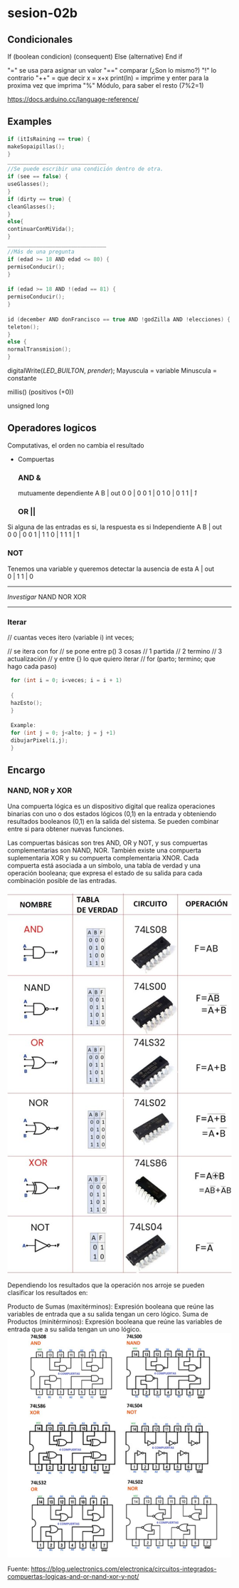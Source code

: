 # sesion-02b

## Condicionales

If (boolean condicion)
(consequent)
Else (alternative)
End if

"=" se usa para asignar un valor
"==" comparar (¿Son lo mismo?)
"!" lo contrario
"++" = que decir x = x+x
print(ln) = imprime y enter para la proxima vez que imprima
"%" Módulo, para saber el resto (7%2=1)

<https://docs.arduino.cc/language-reference/>

## Examples

```cpp
if (itIsRaining == true) {
makeSopaipillas();
}
_______________________________
//Se puede escribir una condición dentro de otra.
if (see == false) {
useGlasses();
}
if (dirty == true) {
cleanGlasses();
}
else{
continuarConMiVida();
}
_______________________________
//Más de una pregunta
if (edad >= 18 AND edad <= 80) {
permisoConducir();
}

if (edad >= 18 AND !(edad == 81) {
permisoConducir();
}

id (december AND donFrancisco == true AND !godZilla AND !elecciones) {
teleton();
}
else {
normalTransmision();
}
```

digitalWrite(*LED_BUILTON*, *prender*);
Mayuscula = variable
Minuscula = constante

millis() (positivos (+0))

unsigned long

## Operadores logicos

Computativas, el orden no cambia el resultado

* Compuertas

  ### AND &

  mutuamente dependiente
  A B | out
  0 0 | 0
  0 1 | 0
  1 0 | 0
  1 1 | *1*

  ### OR ||

Si alguna de las entradas es si, la respuesta es si
Independiente
  A B | out  
  0 0 | 0
  0 1 | 1
  1 0 | 1
  1 1 | 1

### NOT

  Tenemos una variable y queremos detectar la ausencia de esta
  A | out  
  0 | 1
  1 | 0
  _______________________________
 *Investigar*
  NAND
  NOR
  XOR
  _______________________________

### Iterar

 // cuantas veces itero (variable i)
 int veces;

 // se itera con for
 // se pone entre p() 3 cosas
 // 1 partida
 // 2 termino
 // 3 actualización
 // y entre {} lo que quiero iterar
 // for (parto; termino; que hago cada paso)

```cpp
 for (int i = 0; i<veces; i = i + 1)

 {
 hazEsto();
 }

 Example:
 for (int j = 0; j<alto; j = j +1)
 dibujarPixel(i,j);
 }
```

## Encargo

### NAND, NOR y XOR

Una compuerta lógica es un dispositivo digital que realiza operaciones binarias con uno o dos estados lógicos (0,1) en la entrada y obteniendo resultados booleanos (0,1) en la salida del sistema. Se pueden combinar entre si para obtener nuevas funciones.

Las compuertas básicas son tres AND, OR y NOT, y sus compuertas complementarias son NAND, NOR. También existe una compuerta suplementaria XOR y su compuerta complementaria XNOR.
Cada compuerta está asociada a un símbolo, una tabla de verdad y una operación booleana; que expresa el estado de su salida para cada combinación posible de las entradas.

![ANDNORXOR](./imagenes/ANDNORXOR.png)

Dependiendo los resultados que la operación nos arroje se pueden clasificar los resultados en:

Producto de Sumas (maxitérminos): Expresión booleana que reúne las variables de entrada que a su salida tengan un cero lógico.
Suma de Productos (minitérminos): Expresión booleana que reúne las variables de entrada que a su salida tengan un uno lógico.
![ANDNORXOR](./imagenes/ANDNORXORComp..png)

Fuente: <https://blog.uelectronics.com/electronica/circuitos-integrados-compuertas-logicas-and-or-nand-xor-y-not/>
